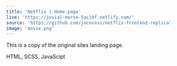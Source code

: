 ```yaml
---
title: 'Netflix | Home-page'
live: 'https://jovial-morse-5ac19f.netlify.com/'
source: 'https://github.com/jocovass/netflix-frontend-replica'
image: 'movie.png'
---
```


<p>This is a copy of the original sites landing page.</p>
<span>HTML, SCSS, JavaScipt</span>
